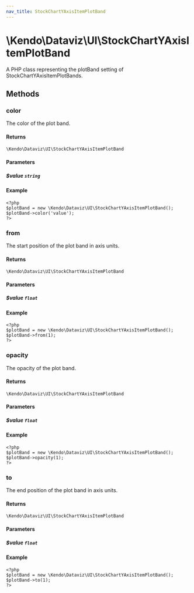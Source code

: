 ```yaml
---
nav_title: StockChartYAxisItemPlotBand
---
```


# \Kendo\Dataviz\UI\StockChartYAxisItemPlotBand

A PHP class representing the plotBand setting of StockChartYAxisItemPlotBands.


## Methods

### color
The color of the plot band.

#### Returns
`\Kendo\Dataviz\UI\StockChartYAxisItemPlotBand`

#### Parameters

##### $value `string`



#### Example 
    <?php
    $plotBand = new \Kendo\Dataviz\UI\StockChartYAxisItemPlotBand();
    $plotBand->color('value');
    ?>

### from
The start position of the plot band in axis units.

#### Returns
`\Kendo\Dataviz\UI\StockChartYAxisItemPlotBand`

#### Parameters

##### $value `float`



#### Example 
    <?php
    $plotBand = new \Kendo\Dataviz\UI\StockChartYAxisItemPlotBand();
    $plotBand->from(1);
    ?>

### opacity
The opacity of the plot band.

#### Returns
`\Kendo\Dataviz\UI\StockChartYAxisItemPlotBand`

#### Parameters

##### $value `float`



#### Example 
    <?php
    $plotBand = new \Kendo\Dataviz\UI\StockChartYAxisItemPlotBand();
    $plotBand->opacity(1);
    ?>

### to
The end position of the plot band in axis units.

#### Returns
`\Kendo\Dataviz\UI\StockChartYAxisItemPlotBand`

#### Parameters

##### $value `float`



#### Example 
    <?php
    $plotBand = new \Kendo\Dataviz\UI\StockChartYAxisItemPlotBand();
    $plotBand->to(1);
    ?>

